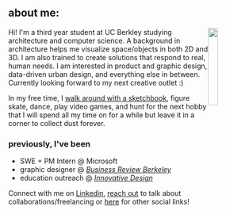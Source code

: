 ## about me:
<img style="float: right;" src="" width="20%" />

Hi! I'm a third year student at UC Berkley studying architecture and computer science. A background in architecture helps me visualize space/objects in both 2D and 3D. I am also trained to create solutions that respond to real, human needs. I am interested in product and graphic design, data-driven urban design, and everything else in between. Currently looking forward to my next creative outlet :)

In my free time, I [walk around with a sketchbook](http://www.urbansketchers.org/), figure skate,  dance, play video games, and hunt for the next hobby that I will spend all my time on for a while but leave it in a corner to collect dust forever.


### previously, I've been
- SWE + PM Intern @ Microsoft
- graphic designer @ *[Business Review Berkeley](https://businessreview.berkeley.edu/)*
- education outreach @ *[Innovative Design](https://innovativedesign.club/)*

Connect with me on [Linkedin](https://www.linkedin.com/in/jennylmchen/), [reach out](mailto:jchenlm@gmail.com) to talk about collaborations/freelancing or [here](https://jennychen.design/contact) for other social links!
